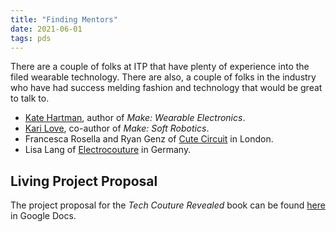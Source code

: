 ```yaml
---
title: "Finding Mentors"
date: 2021-06-01
tags: pds
---
```

There are a couple of folks at ITP that have plenty of experience into the filed wearable technology. There are also, a couple of folks in the industry who have had success melding fashion and technology that would be great to talk to.

* [Kate Hartman](http://www.katehartman.com), author of *Make: Wearable Electronics*.
* [Kari Love](http://www.karimakes.com/about), co-author of *Make: Soft Robotics*.
* Francesca Rosella and Ryan Genz of [Cute Circuit](https://cutecircuit.com) in London.
* Lisa Lang of [Electrocouture](https://elektrocouture.com) in Germany.

## Living Project Proposal
The project proposal for the *Tech Couture Revealed* book can be found [here](https://docs.google.com/document/d/1rTvc6xO0c-Obu2SGkoHCQlyOPrr65PcUO-X1CTN5F7w/edit?usp=sharing) in Google Docs.